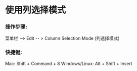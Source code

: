 # 使用列选择模式

### 操作步骤:
菜单栏 —> Edit -- > Column Selection Mode (列选择模式)
### 快捷键:
Mac: Shift + Command + 8
Windows/Linux: Alt + Shift + Insert
